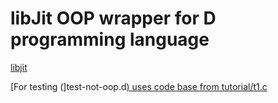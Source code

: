 libJit OOP wrapper for D programming language
=============================================



[libjit][1]

[1]: <https://github.com/nkoep/libjit>



[For testing (]test-not-oop.d[) uses code base from tutorial/t1.c][2]

[2]: <https://github.com/nkoep/libjit/blob/master/tutorial/t1.c>
